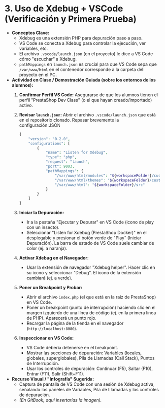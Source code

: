 # 3. Uso de Xdebug + VSCode (Verificación y Primera Prueba)

* **Conceptos Clave:**
  * Xdebug es una extensión PHP para depuración paso a paso.
  * VS Code se conecta a Xdebug para controlar la ejecución, ver variables, etc.
  * El archivo `.vscode/launch.json` (en el proyecto) le dice a VS Code cómo "escuchar" a Xdebug.
  * `pathMappings` en `launch.json` es crucial para que VS Code sepa que `/var/www/html` en el contenedor corresponde a la carpeta del proyecto en el PC.
* **Actividad en Clase / Demostración Guiada (sobre los entornos de los alumnos):**
  1. **Confirmar Perfil VS Code:** Asegurarse de que los alumnos tienen el perfil "PrestaShop Dev Class" (o el que hayan creado/importado) activo.
  2.  **Revisar `launch.json`:** Abrir el archivo `.vscode/launch.json` que está en el repositorio clonado. Repasar brevemente la configuración:JSON

      ```php
      {
          "version": "0.2.0",
          "configurations": [
              {
                  "name": "Listen for Xdebug",
                  "type": "php",
                  "request": "launch",
                  "port": 9003,
                  "pathMappings": {
                      "/var/www/html/modules": "${workspaceFolder}/custom-modules",
                      "/var/www/html/themes": "${workspaceFolder}/custom-themes",
                      "/var/www/html": "${workspaceFolder}/src"
                  }
              }
          ]
      }
      ```
  3. **Iniciar la Depuración:**
     * Ir a la pestaña "Ejecutar y Depurar" en VS Code (icono de play con un insecto).
     * Seleccionar "Listen for Xdebug (PrestaShop Docker)" en el desplegable y presionar el botón verde de "Play" (Iniciar Depuración). La barra de estado de VS Code suele cambiar de color (ej. a naranja).
  4. **Activar Xdebug en el Navegador:**
     * Usar la extensión de navegador "Xdebug helper". Hacer clic en su icono y seleccionar "Debug". El icono de la extensión cambiará (ej. a verde).
  5. **Poner un Breakpoint y Probar:**
     * Abrir el archivo `index.php` (el que está en la raíz de PrestaShop) en VS Code.
     * Poner un breakpoint (punto de interrupción) haciendo clic en el margen izquierdo de una línea de código (ej. en la primera línea de PHP). Aparecerá un punto rojo.
     * Recargar la página de la tienda en el navegador (`http://localhost:8080`).
  6. **Inspeccionar en VS Code:**
     * VS Code debería detenerse en el breakpoint.
     * Mostrar las secciones de depuración: Variables (locales, globales, superglobales), Pila de Llamadas (Call Stack), Puntos de Interrupción.
     * Usar los controles de depuración: Continuar (F5), Saltar (F10), Entrar (F11), Salir (Shift+F11).
* **Recurso Visual / "Infografía" Sugerida:**
  * Captura de pantalla de VS Code con una sesión de Xdebug activa, señalando los paneles de Variables, Pila de Llamadas y los controles de depuración.
  * _(En GitBook, aquí insertarías la imagen)._
